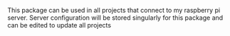 This package can be used in all projects that connect to my raspberry pi server. 
Server configuration will be stored singularly for this package and can be edited to update all projects
